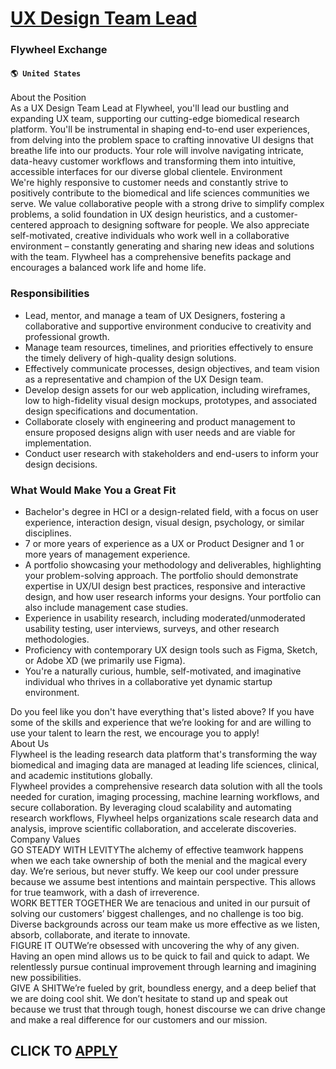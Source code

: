 # [UX Design Team Lead](https://www.remotewlb.com/apply/ux-design-team-lead)  
### Flywheel Exchange  
#### `🌎 United States`  
About the Position  
As a UX Design Team Lead at Flywheel, you'll lead our bustling and expanding UX team, supporting our cutting-edge biomedical research platform. You'll be instrumental in shaping end-to-end user experiences, from delving into the problem space to crafting innovative UI designs that breathe life into our products. Your role will involve navigating intricate, data-heavy customer workflows and transforming them into intuitive, accessible interfaces for our diverse global clientele. Environment  
We're highly responsive to customer needs and constantly strive to positively contribute to the biomedical and life sciences communities we serve. We value collaborative people with a strong drive to simplify complex problems, a solid foundation in UX design heuristics, and a customer-centered approach to designing software for people. We also appreciate self-motivated, creative individuals who work well in a collaborative environment – constantly generating and sharing new ideas and solutions with the team. Flywheel has a comprehensive benefits package and encourages a balanced work life and home life.

### Responsibilities

  * Lead, mentor, and manage a team of UX Designers, fostering a collaborative and supportive environment conducive to creativity and professional growth. 
  * Manage team resources, timelines, and priorities effectively to ensure the timely delivery of high-quality design solutions. 
  * Effectively communicate processes, design objectives, and team vision as a representative and champion of the UX Design team. 
  * Develop design assets for our web application, including wireframes, low to high-fidelity visual design mockups, prototypes, and associated design specifications and documentation. 
  * Collaborate closely with engineering and product management to ensure proposed designs align with user needs and are viable for implementation. 
  * Conduct user research with stakeholders and end-users to inform your design decisions. 

### What Would Make You a Great Fit

  * Bachelor's degree in HCI or a design-related field, with a focus on user experience, interaction design, visual design, psychology, or similar disciplines. 
  * 7 or more years of experience as a UX or Product Designer and 1 or more years of management experience.
  * A portfolio showcasing your methodology and deliverables, highlighting your problem-solving approach. The portfolio should demonstrate expertise in UX/UI design best practices, responsive and interactive design, and how user research informs your designs. Your portfolio can also include management case studies. 
  * Experience in usability research, including moderated/unmoderated usability testing, user interviews, surveys, and other research methodologies. 
  * Proficiency with contemporary UX design tools such as Figma, Sketch, or Adobe XD (we primarily use Figma). 
  * You're a naturally curious, humble, self-motivated, and imaginative individual who thrives in a collaborative yet dynamic startup environment. 

Do you feel like you don't have everything that's listed above? If you have some of the skills and experience that we’re looking for and are willing to use your talent to learn the rest, we encourage you to apply!  
About Us  
Flywheel is the leading research data platform that's transforming the way biomedical and imaging data are managed at leading life sciences, clinical, and academic institutions globally.  
Flywheel provides a comprehensive research data solution with all the tools needed for curation, imaging processing, machine learning workflows, and secure collaboration. By leveraging cloud scalability and automating research workflows, Flywheel helps organizations scale research data and analysis, improve scientific collaboration, and accelerate discoveries.  
Company Values  
GO STEADY WITH LEVITYThe alchemy of effective teamwork happens when we each take ownership of both the menial and the magical every day. We’re serious, but never stuffy. We keep our cool under pressure because we assume best intentions and maintain perspective. This allows for true teamwork, with a dash of irreverence.  
WORK BETTER TOGETHER We are tenacious and united in our pursuit of solving our customers’ biggest challenges, and no challenge is too big. Diverse backgrounds across our team make us more effective as we listen, absorb, collaborate, and iterate to innovate.  
FIGURE IT OUTWe’re obsessed with uncovering the why of any given. Having an open mind allows us to be quick to fail and quick to adapt. We relentlessly pursue continual improvement through learning and imagining new possibilities.  
GIVE A SHITWe’re fueled by grit, boundless energy, and a deep belief that we are doing cool shit. We don’t hesitate to stand up and speak out because we trust that through tough, honest discourse we can drive change and make a real difference for our customers and our mission.  
  
  
## CLICK TO [APPLY](https://www.remotewlb.com/apply/ux-design-team-lead)

